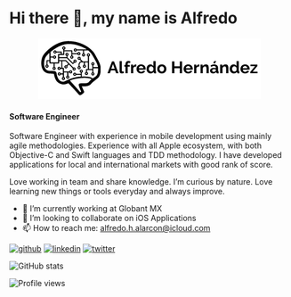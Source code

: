 # Hi there 👋, my name is Alfredo

<p align="center">
  <img src="https://raw.githubusercontent.com/AlfredoHernandez/AlfredoHernandez/main/alfredo_hdz.png" />
</p>

#### Software Engineer 
Software Engineer with experience in mobile development using mainly agile methodologies. Experience with all Apple ecosystem, with both Objective-C and Swift languages and TDD methodology. I have developed applications for local and international markets with good rank of score.

Love working in team and share knowledge. I’m curious by nature. Love learning new things or tools everyday and always improve.

- 🔭 I’m currently working at Globant MX 
- 👯 I’m looking to collaborate on iOS Applications 
- 📫 How to reach me: alfredo.h.alarcon@icloud.com 


[<img src='https://cdn.jsdelivr.net/npm/simple-icons@3.0.1/icons/github.svg' alt='github' height='40'>](https://github.com/AlfredoHernandez)  [<img src='https://cdn.jsdelivr.net/npm/simple-icons@3.0.1/icons/linkedin.svg' alt='linkedin' height='40'>](https://www.linkedin.com/in/alfredohernandezalarcon/)  [<img src='https://cdn.jsdelivr.net/npm/simple-icons@3.0.1/icons/twitter.svg' alt='twitter' height='40'>](https://twitter.com/_ZtuX_)

![GitHub stats](https://github-readme-stats.vercel.app/api?username=AlfredoHernandez&show_icons=true)  

![Profile views](https://gpvc.arturio.dev/AlfredoHernandez)  
